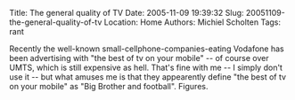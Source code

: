 Title: The general quality of TV
Date: 2005-11-09 19:39:32
Slug: 20051109-the-general-quality-of-tv
Location: Home
Authors: Michiel Scholten
Tags: rant

<p>Recently the well-known small-cellphone-companies-eating Vodafone has been advertising with "the best of tv on your mobile" -- of course over UMTS, which is still expensive as hell. That's fine with me -- I simply don't use it -- but what amuses me is that they appearently define "the best of tv on your mobile" as "Big Brother and football". Figures.</p>